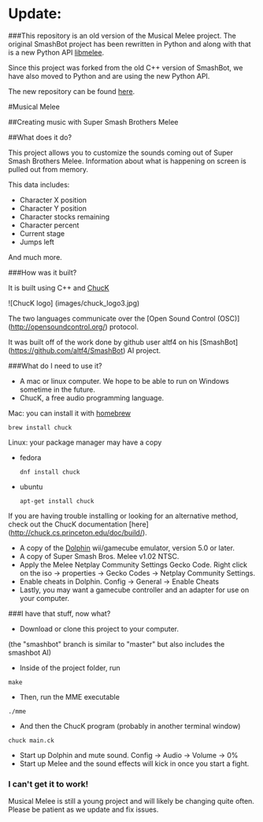 # Update: 
###This repository is an old version of the Musical Melee project. 
The original SmashBot project has been rewritten in Python and along with that is a new Python API [libmelee](https://github.com/altf4/libmelee).

Since this project was forked from the old C++ version of SmashBot, we have also moved to Python and are using the new Python API.

The new repository can be found [here](https://github.com/petersbob/MusicalMelee).


#Musical Melee

##Creating music with Super Smash Brothers Melee

##What does it do?

This project allows you to customize the sounds coming out of Super Smash Brothers Melee. Information about what is happening on screen is pulled out from memory.

This data includes:
+ Character X position
+ Character Y position
+ Character stocks remaining
+ Character percent
+ Current stage
+ Jumps left

And much more.

###How was it built?

It is built using C++ and [ChucK](http://chuck.cs.princeton.edu)

![ChucK logo] (images/chuck_logo3.jpg)

The two languages communicate over the [Open Sound Control (OSC)] (http://opensoundcontrol.org/) protocol.

It was built off of the work done by github user altf4 on his [SmashBot] (https://github.com/altf4/SmashBot) AI project.

###What do I need to use it?

+ A mac or linux computer. We hope to be able to run on Windows sometime in the future.
+ ChucK, a free audio programming language.

Mac: you can install it with [homebrew](http://brew.sh/)
```
brew install chuck
```

Linux: your package manager may have a copy
+ fedora
  ```
  dnf install chuck
  ```
+ ubuntu
  ```
  apt-get install chuck
  ```
  
If you are having trouble installing or looking for an alternative method, check out the ChucK documentation [here] (http://chuck.cs.princeton.edu/doc/build/).

+ A copy of the [Dolphin](https://dolphin-emu.org/) wii/gamecube emulator, version 5.0 or later.
+ A copy of Super Smash Bros. Melee v1.02 NTSC.
+ Apply the Melee Netplay Community Settings Gecko Code. Right click on the iso -> properties -> Gecko Codes -> Netplay Community Settings.
+ Enable cheats in Dolphin. Config -> General -> Enable Cheats
+ Lastly, you may want a gamecube controller and an adapter for use on your computer.

###I have that stuff, now what?

+ Download or clone this project to your computer. 

(the "smashbot" branch is similar to "master" but also includes the smashbot AI)
+ Inside of the project folder, run
```
make
```
+ Then, run the MME executable
```
./mme
```
+ And then the ChucK program (probably in another terminal window)
```
chuck main.ck
```
+ Start up Dolphin and mute sound. Config -> Audio -> Volume -> 0%
+ Start up Melee and the sound effects will kick in once you start a fight.

### I can't get it to work!
Musical Melee is still a young project and will likely be changing quite often. Please be patient as we update and fix issues.
